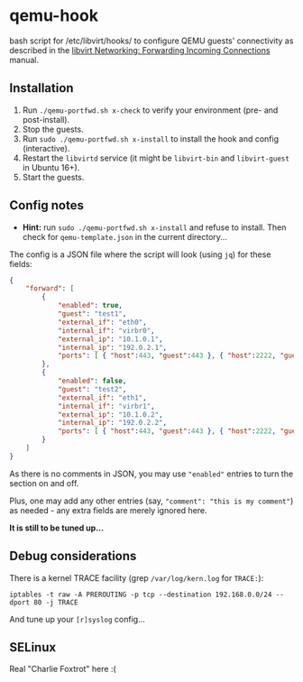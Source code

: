 # qemu-hook

bash script for /etc/libvirt/hooks/ to configure QEMU guests' connectivity
as described in the [libvirt Networking: Forwarding Incoming Connections](http://wiki.libvirt.org/page/Networking#Forwarding_Incoming_Connections) manual.

## Installation

1. Run `./qemu-portfwd.sh x-check` to verify your environment (pre- and post-install).
2. Stop the guests.
3. Run `sudo ./qemu-portfwd.sh x-install` to install the hook and config (interactive).
4. Restart the `libvirtd` service (it might be `libvirt-bin` and `libvirt-guest` in Ubuntu 16+).
5. Start the guests.

## Config notes

- **Hint:** run `sudo ./qemu-portfwd.sh x-install` and refuse to install.
Then check for `qemu-template.json` in the current directory...

The config is a JSON file where the script will look (using `jq`) for these fields:
```json
{
	"forward": [
		{
			"enabled": true,
			"guest": "test1",
			"external_if": "eth0",
			"internal_if": "virbr0",
			"external_ip": "10.1.0.1",
			"internal_ip": "192.0.2.1",
			"ports": [ { "host":443, "guest":443 }, { "host":2222, "guest":22 } ]
		},
		{
			"enabled": false,
			"guest": "test2",
			"external_if": "eth1",
			"internal_if": "virbr1",
			"external_ip": "10.1.0.2",
			"internal_ip": "192.0.2.2",
			"ports": [ { "host":443, "guest":443 }, { "host":2222, "guest":22 } ]
		}
	]
}
```

As there is no comments in JSON, you may use `"enabled"` entries to turn the section on and off.

Plus, one may add any other entries (say, `"comment": "this is my comment"`) as needed - any extra
fields are merely ignored here.

**It is still to be tuned up...**

## Debug considerations

There is a kernel TRACE facility (grep `/var/log/kern.log` for `TRACE:`):
```
iptables -t raw -A PREROUTING -p tcp --destination 192.168.0.0/24 --dport 80 -j TRACE
```
And tune up your `[r]syslog` config...

## SELinux

Real "Charlie Foxtrot" here :(


